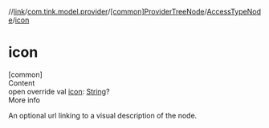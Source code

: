 //[link](../../../index.md)/[com.tink.model.provider](../../index.md)/[[common]ProviderTreeNode](../index.md)/[AccessTypeNode](index.md)/[icon](icon.md)



# icon  
[common]  
Content  
open override val [icon](icon.md): [String](https://kotlinlang.org/api/latest/jvm/stdlib/kotlin/-string/index.html)?  
More info  


An optional url linking to a visual description of the node.

  



